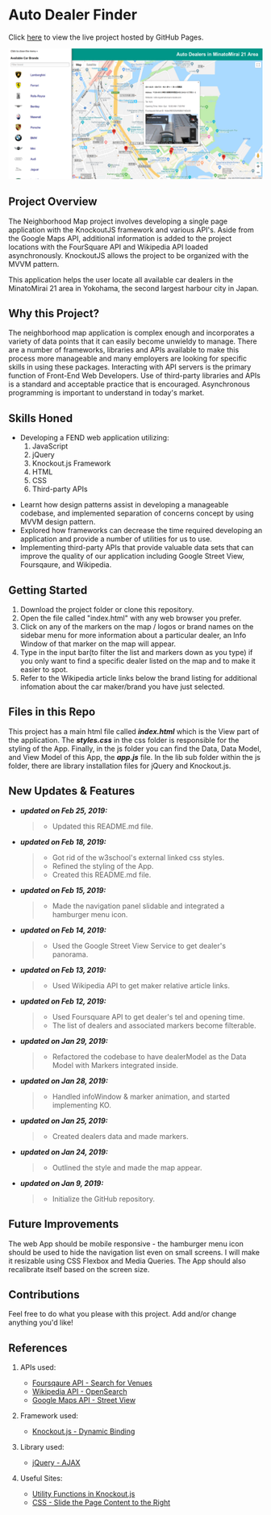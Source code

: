 # Auto Dealer Finder


Click [here](https://yuezhoulu.github.io/Neighborhood-Map/) to view the live project hosted by GitHub Pages.

![Screenshot](/screenshot.png)


## Project Overview
The Neighborhood Map project involves developing a single page application with the KnockoutJS framework and various API's. Aside from the Google Maps API, additional information is added to the project locations with the FourSquare API and Wikipedia API loaded asynchronously. KnockoutJS allows the project to be organized with the MVVM pattern.

This application helps the user locate all available car dealers in the MinatoMirai 21 area in Yokohama, the second largest harbour city in Japan.


## Why this Project?
The neighborhood map application is complex enough and incorporates a variety of data points that it can easily become unwieldy to manage. There are a number of frameworks, libraries and APIs available to make this process more manageable and many employers are looking for specific skills in using these packages. Interacting with API servers is the primary function of Front-End Web Developers. Use of third-party libraries and APIs is a standard and acceptable practice that is encouraged. Asynchronous programming is important to understand in today's market.


## Skills Honed
* Developing a FEND web application utilizing:
    1. JavaScript
    2. jQuery
    3. Knockout.js Framework
    4. HTML
    5. CSS
    6. Third-party APIs
+ Learnt how design patterns assist in developing a manageable codebase, and implemented separation of concerns concept by using MVVM design pattern.
+ Explored how frameworks can decrease the time required developing an application and provide a number of utilities for us to use.
+ Implementing third-party APIs that provide valuable data sets that can improve the quality of our application including Google Street View, Foursqaure, and Wikipedia.


## Getting Started
1. Download the project folder or clone this repository.
2. Open the file called "index.html" with any web browser you prefer.
3. Click on any of the markers on the map / logos or brand names on the sidebar menu for more information about a particular dealer, an Info Window of that marker on the map will appear.
4. Type in the input bar(to filter the list and markers down as you type) if you only want to find a specific dealer listed on the map and to make it easier to spot.
5. Refer to the Wikipedia article links below the brand listing for additional infomation about the car maker/brand you have just selected.


## Files in this Repo
This project has a main html file called _**index.html**_ which is the View part of the application. The _**styles.css**_ in the css folder is responsible for the styling of the App. Finally, in the js folder you can find the Data, Data Model, and View Model of this App, the _**app.js**_ file. In the lib sub folder within the js folder, there are library installation files for jQuery and Knockout.js.


## New Updates & Features
- _**updated on Feb 25, 2019:**_
    >- Updated this README.md file.

- _**updated on Feb 18, 2019:**_
    >- Got rid of the w3school's external linked css styles.
    >- Refined the styling of the App.
    >- Created this README.md file.

- _**updated on Feb 15, 2019:**_
    >- Made the navigation panel slidable and integrated a hamburger menu icon.

- _**updated on Feb 14, 2019:**_
    >- Used the Google Street View Service to get dealer's panorama.

- _**updated on Feb 13, 2019:**_
    >- Used Wikipedia API to get maker relative article links.

- _**updated on Feb 12, 2019:**_
    >- Used Foursquare API to get dealer's tel and opening time.
    >- The list of dealers and associated markers become filterable.

- _**updated on Jan 29, 2019:**_
    >- Refactored the codebase to have dealerModel as the Data Model with Markers integrated inside.

- _**updated on Jan 28, 2019:**_
    >- Handled infoWindow & marker animation, and started implementing KO.

- _**updated on Jan 25, 2019:**_
    >- Created dealers data and made markers.

- _**updated on Jan 24, 2019:**_
    >- Outlined the style and made the map appear.

- _**updated on Jan 9, 2019:**_
    >- Initialize the GitHub repository.


## Future Improvements
The web App should be mobile responsive - the hamburger menu icon should be used to hide the navigation list even on small screens. I will make it resizable using CSS Flexbox and Media Queries. The App should also recalibrate itself based on the screen size.


## Contributions
Feel free to do what you please with this project. Add and/or change anything you'd like!


## References
1. APIs used:
    * [Foursqaure API - Search for Venues](https://developer.foursquare.com/docs/api/venues/search)
    * [Wikipedia API - OpenSearch](https://www.mediawiki.org/wiki/API:Opensearch)
    * [Google Maps API - Street View](https://developers.google.com/maps/documentation/javascript/streetview)

2. Framework used:
    * [Knockout.js - Dynamic Binding](http://knockoutjs.com/documentation/introduction.html)

3. Library used:
    * [jQuery - AJAX](https://api.jquery.com/jQuery.Ajax/#jQuery-ajax-url-settings)

4. Useful Sites:
    * [Utility Functions in Knockout.js](http://www.knockmeout.net/2011/04/utility-functions-in-knockoutjs.html)
    * [CSS - Slide the Page Content to the Right](https://www.w3schools.com/w3css/w3css_sidebar.asp)
